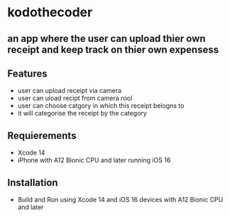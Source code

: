 # kodothecoder

## an app where the user can upload thier own receipt and keep track on thier own expensess 


## Features
- user can upload receipt via camera 
- user can uload recipt from camera rool 
-  user can choose catgory in which this receipt belogns to 
- it will categorise the receipt by the category

## Requierements
- Xcode 14
- iPhone with A12 Bionic CPU and later running iOS 16

## Installation
- Build and Run using Xcode 14 and iOS 16 devices with A12 Bionic CPU and later

